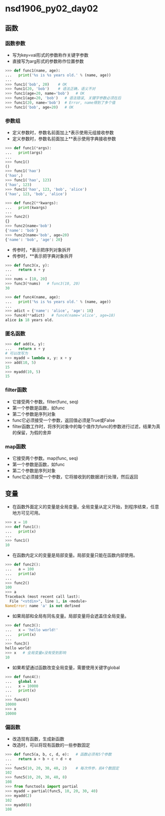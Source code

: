 # nsd1906_py02_day02

## 函数

### 函数参数

- 写为key=val形式的参数称作关键字参数
- 直接写为arg形式的参数称作位置参数

```python
>>> def func1(name, age):
...   print('%s is %s years old.' % (name, age))
... 
>>> func1('bob', 20)    # OK
>>> func1(20, 'bob')    # 语法正确，语义不对
>>> func1(age=20, name='bob')   # OK
>>> func1(age=20, 'bob')   # 语法错误, 关键字参数必须在后
>>> func1(20, name='bob')  # Error, name得到了多个值
>>> func1('bob', age=20)   # OK
```

### 参数组

- 定义参数时，参数名前面加上\*表示使用元组接收参数
- 定义参数时，参数名前面加上\*\*表示使用字典接收参数

```python
>>> def func1(*args):
...   print(args)
... 
>>> func1()
()
>>> func1('hao')
('hao',)
>>> func1('hao', 123)
('hao', 123)
>>> func1('hao', 123, 'bob', 'alice')
('hao', 123, 'bob', 'alice')

>>> def func2(**kwargs):
...   print(kwargs)
... 
>>> func2()
{}
>>> func2(name='bob')
{'name': 'bob'}
>>> func2(name='bob', age=20)
{'name': 'bob', 'age': 20}
```

- 传参时，\*表示把序列对象拆开
- 传参时，\*\*表示把字典对象拆开

```python
>>> def func3(x, y):
...   return x + y
... 
>>> nums = [10, 20]
>>> func3(*nums)   # func3(10, 20)
30

>>> def func4(name, age):
...   print('%s is %s years old.' % (name, age))
... 
>>> adict = {'name': 'alice', 'age': 18}
>>> func4(**adict)   # func4(name='alice', age=18)
alice is 18 years old.
```

### 匿名函数

```python
>>> def add(x, y):
...   return x + y
# 可以改写为
>>> myadd = lambda x, y: x + y
>>> add(10, 5)
15
>>> myadd(10, 5)
15
```

### filter函数

- 它接受两个参数。filter(func, seq)
- 第一个参数是函数，如func
- 第二个参数是序列对象
- func它必须接受一个参数，返回值必须是True或False
- filter函数工作时，将序列对象中的每个值作为func的参数进行过滤，结果为真的保留，为假的舍弃

### map函数

- 它接受两个参数。map(func, seq)
- 第一个参数是函数，如func
- 第二个参数是序列对象
- func它必须接受一个参数，它将接收到的数据进行处理，然后返回

## 变量

- 在函数外面定义的变量是全局变量。全局变量从定义开始，到程序结束，任意地方可见可用。

```python
>>> x = 10
>>> def func1():
...   print(x)
... 
>>> func1()
10
```

- 在函数内定义的变量是局部变量。局部变量只能在函数内部使用。

```python
>>> def func2():
...   a = 100
...   print(a)
... 
>>> func2()
100
>>> a
Traceback (most recent call last):
  File "<stdin>", line 1, in <module>
NameError: name 'a' is not defined
```

- 如果局部和全局有同名变量。局部变量将会遮盖住全局变量。

```python
>>> def func3():
...   x = 'hello world!'
...   print(x)
... 
>>> func3()
hello world!
>>> x   # 全局变量x没有受到影响
10
```

- 如果希望通过函数改变全局变量，需要使用关键字global

```python
>>> def func4():
...   global x
...   x = 10000
...   print(x)
... 
>>> func4()
10000
>>> x
10000
```

### 偏函数

- 改造现有函数，生成新函数
- 改造时，可以将现有函数的一些参数固定

```python
>>> def func5(a, b, c, d, e):   # 函数必须有5个参数
...   return a + b + c + d + e
... 
>>> func5(10, 20, 30, 40, 2)    # 每次传参，前4个数固定
102
>>> func5(10, 20, 30, 40, 8)
108
>>> from functools import partial
>>> myadd = partial(func5, 10, 20, 30, 40)
>>> myadd(2)
102
>>> myadd(8)
108
```









